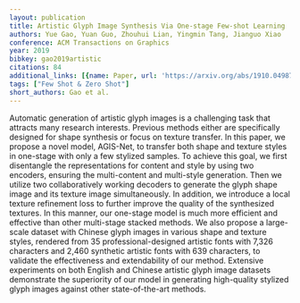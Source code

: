 ```yaml
---
layout: publication
title: Artistic Glyph Image Synthesis Via One-stage Few-shot Learning
authors: Yue Gao, Yuan Guo, Zhouhui Lian, Yingmin Tang, Jianguo Xiao
conference: ACM Transactions on Graphics
year: 2019
bibkey: gao2019artistic
citations: 84
additional_links: [{name: Paper, url: 'https://arxiv.org/abs/1910.04987'}]
tags: ["Few Shot & Zero Shot"]
short_authors: Gao et al.
---
```

Automatic generation of artistic glyph images is a challenging task that
attracts many research interests. Previous methods either are specifically
designed for shape synthesis or focus on texture transfer. In this paper, we
propose a novel model, AGIS-Net, to transfer both shape and texture styles in
one-stage with only a few stylized samples. To achieve this goal, we first
disentangle the representations for content and style by using two encoders,
ensuring the multi-content and multi-style generation. Then we utilize two
collaboratively working decoders to generate the glyph shape image and its
texture image simultaneously. In addition, we introduce a local texture
refinement loss to further improve the quality of the synthesized textures. In
this manner, our one-stage model is much more efficient and effective than
other multi-stage stacked methods. We also propose a large-scale dataset with
Chinese glyph images in various shape and texture styles, rendered from 35
professional-designed artistic fonts with 7,326 characters and 2,460 synthetic
artistic fonts with 639 characters, to validate the effectiveness and
extendability of our method. Extensive experiments on both English and Chinese
artistic glyph image datasets demonstrate the superiority of our model in
generating high-quality stylized glyph images against other state-of-the-art
methods.